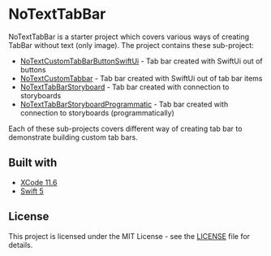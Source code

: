 # NoTextTabBar

NoTextTabBar is a starter project which covers various ways of creating TabBar without text (only image). The project contains these sub-project:
* [NoTextCustomTabBarButtonSwiftUi](NoTextCustomTabBarButtonSwiftUi) - Tab bar created with SwiftUi out of buttons
* [NoTextCustomTabbar](NoTextCustomTabbar) - Tab bar created with SwiftUi out of tab bar items
* [NoTextTabBarStoryboard](NoTextTabBarStoryboard) - Tab bar created with connection to storyboards
* [NoTextTabBarStoryboardProgrammatic](NoTextTabBarStoryboardProgrammatic) - Tab bar created with connection to storyboards (programmatically)

Each of these sub-projects covers different way of creating tab bar to demonstrate building custom tab bars.

## Built with

- [XCode 11.6](https://developer.apple.com/xcode/)
- [Swift 5](https://developer.apple.com/swift/)

## License

This project is licensed under the MIT License - see the [LICENSE](LICENSE) file for details.
